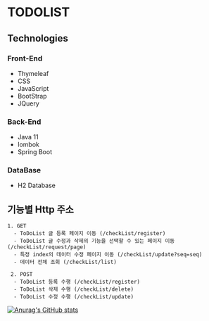 TODOLIST
=============


## Technologies
### Front-End
* Thymeleaf 
* CSS
* JavaScript
* BootStrap
* JQuery
### Back-End
* Java 11
* lombok
* Spring Boot
### DataBase
* H2 Database

## 기능별 Http 주소
    1. GET
      - ToDoList 글 등록 페이지 이동 (/checkList/register)
      - ToDoList 글 수정과 삭제의 기능을 선택할 수 있는 페이지 이동 (/checkList/request/page) 
      - 특정 index의 데이터 수정 페이지 이동 (/checkList/update?seq=seq)
      - 데이터 전체 조회 (/checkList/list)
      
     2. POST
      - ToDoList 등록 수행 (/checkList/register)
      - ToDoList 삭제 수행 (/checkList/delete) 
      - ToDoList 수정 수행 (/checkList/update)
[![Anurag's GitHub stats](https://github-readme-stats.vercel.app/api?username=macaronhj)](https://github.com/anuraghazra/github-readme-stats)
